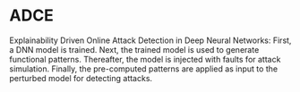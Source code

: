 # ADCE
Explainability Driven Online Attack Detection in Deep Neural Networks: 
First, a DNN model is trained. Next, the trained model is used to generate functional patterns. Thereafter, the model is injected with faults for attack simulation. Finally, the pre-computed patterns are applied as input to the perturbed model for detecting attacks.
